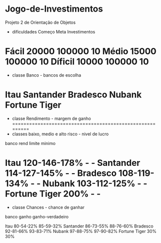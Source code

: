 # Jogo-de-Investimentos
Projeto 2 de Orientação de Objetos

- dificuldades  Começo      Meta        Investimentos

Fácil           20000       100000           10
Médio           15000       100000           10
Díficil         10000       100000           10
=========================================================
- classe Banco - bancos de escolha

Itau
Santander
Bradesco
Nubank
Fortune Tiger
=========================================================
- classe Rendimento - margem de ganho
=========================================================
- classes baixo, medio e alto risco - nivel de lucro

banco             rend          limite      minimo

Itau             120-146-178%      -          -
Santander        114-127-145%      -          -
Bradesco         108-119-134%      -          -
Nubank           103-112-125%      -          -
Fortune Tiger    200%              -          -
=========================================================
- classe Chances - chance de ganhar

banco             ganho         ganho-verdadeiro

Itau              80-54-22%     85-59-32%
Santander         86-73-55%     88-76-60%
Bradesco          92-81-66%     93-83-71%
Nubank            97-88-75%     97-90-82%
Fortune Tiger     30%           30%